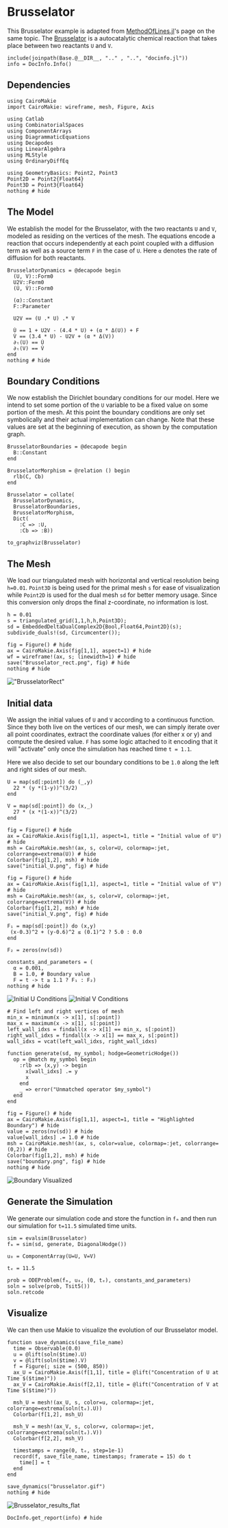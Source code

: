 # Brusselator

This Brusselator example is adapted from [MethodOfLines.jl](https://docs.sciml.ai/MethodOfLines/stable/tutorials/brusselator/#brusselator)'s page on the same topic. The [Brusselator](https://en.wikipedia.org/wiki/Brusselator) is a autocatalytic chemical reaction that takes place between two reactants `U` and `V`.

```@setup INFO
include(joinpath(Base.@__DIR__, ".." , "..", "docinfo.jl"))
info = DocInfo.Info()
```
## Dependencies
```@example DEC
using CairoMakie
import CairoMakie: wireframe, mesh, Figure, Axis

using Catlab
using CombinatorialSpaces
using ComponentArrays
using DiagrammaticEquations
using Decapodes
using LinearAlgebra
using MLStyle
using OrdinaryDiffEq

using GeometryBasics: Point2, Point3
Point2D = Point2{Float64}
Point3D = Point3{Float64}
nothing # hide
```

## The Model

We establish the model for the Brusselator, with the two reactants `U` and `V`, modeled as residing on the vertices of the mesh. The equations encode a reaction that occurs independently at each point coupled with a diffusion term as well as a source term `F` in the case of `U`. Here `α` denotes the rate of diffusion for both reactants.
```@example DEC
BrusselatorDynamics = @decapode begin
  (U, V)::Form0
  U2V::Form0
  (U̇, V̇)::Form0

  (α)::Constant
  F::Parameter

  U2V == (U .* U) .* V

  U̇ == 1 + U2V - (4.4 * U) + (α * Δ(U)) + F
  V̇ == (3.4 * U) - U2V + (α * Δ(V))
  ∂ₜ(U) == U̇
  ∂ₜ(V) == V̇
end
nothing # hide
```

## Boundary Conditions

We now establish the Dirichlet boundary conditions for our model. Here we intend to set some portion of the `U` variable to be a fixed value on some portion of the mesh. At this point the boundary conditions are only set symbolically and their actual implementation can change. Note that these values are set at the beginning of execution, as shown by the computation graph.
```@example DEC
BrusselatorBoundaries = @decapode begin
  B::Constant
end

BrusselatorMorphism = @relation () begin
  rlb(C, Cb)
end

Brusselator = collate(
  BrusselatorDynamics,
  BrusselatorBoundaries,
  BrusselatorMorphism,
  Dict(
    :C => :U,
    :Cb => :B))

to_graphviz(Brusselator)
```

## The Mesh

We load our triangulated mesh with horizontal and vertical resolution being `h=0.01`. `Point3D` is being used for the primal mesh `s` for ease of visualization while `Point2D` is used for the dual mesh `sd` for better memory usage. Since this conversion only drops the final z-coordinate, no information is lost.
```@example DEC
h = 0.01
s = triangulated_grid(1,1,h,h,Point3D);
sd = EmbeddedDeltaDualComplex2D{Bool,Float64,Point2D}(s);
subdivide_duals!(sd, Circumcenter());

fig = Figure() # hide
ax = CairoMakie.Axis(fig[1,1], aspect=1) # hide
wf = wireframe!(ax, s; linewidth=1) # hide
save("Brusselator_rect.png", fig) # hide
nothing # hide
```

!["BrusselatorRect"](Brusselator_rect.png)

## Initial data
We assign the initial values of `U` and `V` according to a continuous function. Since they both live on the vertices of our mesh, we can simply iterate over all point coordinates, extract the coordinate values (for either x or y) and compute the desired value. `F` has some logic attached to it encoding that it will "activate" only once the simulation has reached time `t = 1.1`.

Here we also decide to set our boundary conditions to be `1.0` along the left and right sides of our mesh.
```@example DEC
U = map(sd[:point]) do (_,y)
  22 * (y *(1-y))^(3/2)
end

V = map(sd[:point]) do (x,_)
  27 * (x *(1-x))^(3/2)
end

fig = Figure() # hide
ax = CairoMakie.Axis(fig[1,1], aspect=1, title = "Initial value of U") # hide
msh = CairoMakie.mesh!(ax, s, color=U, colormap=:jet, colorrange=extrema(U)) # hide
Colorbar(fig[1,2], msh) # hide
save("initial_U.png", fig) # hide

fig = Figure() # hide
ax = CairoMakie.Axis(fig[1,1], aspect=1, title = "Initial value of V") # hide
msh = CairoMakie.mesh!(ax, s, color=V, colormap=:jet, colorrange=extrema(V)) # hide
Colorbar(fig[1,2], msh) # hide
save("initial_V.png", fig) # hide

F₁ = map(sd[:point]) do (x,y)
 (x-0.3)^2 + (y-0.6)^2 ≤ (0.1)^2 ? 5.0 : 0.0
end

F₂ = zeros(nv(sd))

constants_and_parameters = (
  α = 0.001,
  B = 1.0, # Boundary value
  F = t -> t ≥ 1.1 ? F₁ : F₂)
nothing # hide
```

![Initial U Conditions](initial_U.png)
![Initial V Conditions](initial_V.png)

```@example DEC
# Find left and right vertices of mesh
min_x = minimum(x -> x[1], s[:point])
max_x = maximum(x -> x[1], s[:point])
left_wall_idxs = findall(x -> x[1] == min_x, s[:point])
right_wall_idxs = findall(x -> x[1] == max_x, s[:point])
wall_idxs = vcat(left_wall_idxs, right_wall_idxs)

function generate(sd, my_symbol; hodge=GeometricHodge())
  op = @match my_symbol begin
    :rlb => (x,y) -> begin
      x[wall_idxs] .= y
      x
    end
    _ => error("Unmatched operator $my_symbol")
  end
end

fig = Figure() # hide
ax = CairoMakie.Axis(fig[1,1], aspect=1, title = "Highlighted Boundary") # hide
value = zeros(nv(sd)) # hide
value[wall_idxs] .= 1.0 # hide
msh = CairoMakie.mesh!(ax, s, color=value, colormap=:jet, colorrange=(0,2)) # hide
Colorbar(fig[1,2], msh) # hide
save("boundary.png", fig) # hide
nothing # hide
```

![Boundary Visualized](boundary.png)


## Generate the Simulation

We generate our simulation code and store the function in `fₘ` and then run our simulation for `t=11.5` simulated time units.
```@example DEC
sim = evalsim(Brusselator)
fₘ = sim(sd, generate, DiagonalHodge())

u₀ = ComponentArray(U=U, V=V)

tₑ = 11.5

prob = ODEProblem(fₘ, u₀, (0, tₑ), constants_and_parameters)
soln = solve(prob, Tsit5())
soln.retcode
```

## Visualize

We can then use Makie to visualize the evolution of our Brusselator model.
```@example DEC
function save_dynamics(save_file_name)
  time = Observable(0.0)
  u = @lift(soln($time).U)
  v = @lift(soln($time).V)
  f = Figure(; size = (500, 850))
  ax_U = CairoMakie.Axis(f[1,1], title = @lift("Concentration of U at Time $($time)"))
  ax_V = CairoMakie.Axis(f[2,1], title = @lift("Concentration of V at Time $($time)"))

  msh_U = mesh!(ax_U, s, color=u, colormap=:jet, colorrange=extrema(soln(tₑ).U))
  Colorbar(f[1,2], msh_U)

  msh_V = mesh!(ax_V, s, color=v, colormap=:jet, colorrange=extrema(soln(tₑ).V))
  Colorbar(f[2,2], msh_V)

  timestamps = range(0, tₑ, step=1e-1)
  record(f, save_file_name, timestamps; framerate = 15) do t
    time[] = t
  end
end

save_dynamics("brusselator.gif")
nothing # hide
```

![Brusselator_results_flat](brusselator.gif)

```@example INFO
DocInfo.get_report(info) # hide
```

